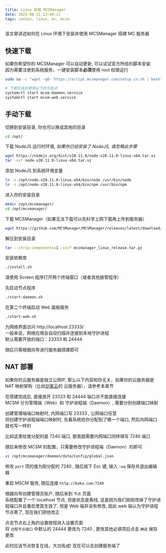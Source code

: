 ```yaml
---
title: Linux 安装 MCSManager
date: 2025-08-21 13:49:11
tags: centos, linux, mc, mcsm
---
```


该文章讲述如何在 Linux 环境下安装并使用 MCSManager 搭建 MC 服务器

## 快速下载

如果你希望你的 MCSManager 可以自动更新, 可以试试官方所给的脚本安装  
因为需要注册到系统服务，一键安装脚本**必须**使用 root 权限运行  

```sh
sudo su -c "wget -qO- https://script.mcsmanager.com/setup_cn.sh | bash"

# 下载完成后使用以下命令启动
systemctl start mcsm-daemon.service
systemctl start mcsm-web.service
```

## 手动下载

切换到安装目录, 你也可以换成其他的目录  

```sh
cd /opt/
```

下载 NodeJS 运行时环境, _如果你已经安装了 NodeJS, 请忽略此步骤_  

```sh
wget https://nodejs.org/dist/v20.11.0/node-v20.11.0-linux-x64.tar.xz
tar -xvf node-v20.11.0-linux-x64.tar.xz
```

添加 NodeJS 到系统环境变量  

```sh
ln -s /opt/node-v20.11.0-linux-x64/bin/node /usr/bin/node
ln -s /opt/node-v20.11.0-linux-x64/bin/npm /usr/bin/npm
```

进入你的安装目录  

```sh
mkdir /opt/mcsmanager/
cd /opt/mcsmanager/
```

下载 MCSManager（如果无法下载可以先科学上网下载再上传到服务器）  

```sh
wget https://github.com/MCSManager/MCSManager/releases/latest/download/mcsmanager_linux_release.tar.gz
```

解压到安装目录  

```sh
tar --strip-components=1 -xzvf mcsmanager_linux_release.tar.gz
```

安装依赖库  

```sh
./install.sh
```

请使用 Screen 程序打开两个终端窗口（或者其他接管程序）  

先启动节点程序  

```sh
./start-daemon.sh
```

在第二个终端启动 Web 面板服务  

```sh
./start-web.sh
```

为网络界面访问 http://localhost:23333/  
一般来说，网络应用会自动扫描并连接到本地守护进程  
默认需要开放的端口：23333 和 24444  

随后只需根据向导进行服务器搭建即可  

## NAT 部署

如果你的云服务器是独立公网IP, 那么以下内容和你无关，如果你的云服务器是 NAT 映射架构（比如[剑客云](https://cloud.swordsman.com.cn/?i0d425e)的 云服务器），请参考本章节  

在搭建完成后, 直接放开 23333 和 24444 端口并不能直接连接  
MCSM 分为管理端（Web）和 守护进程端（Daemon）, 需要分别创建端口映射  

创建管理端端口映射时, 内网端口写 23333 , 公网端口任意  
但创建守护进程端端口映射时, 先看系统给你分配到了哪一个端口, 然后内网端口就也写一样的  

比如这里给我分配的是 7240 端口, 那我就需要内网端口同样填写 7240 端口  

随后来修改 MCSM 的配置，只需要修改守护进程端（Daemon）的即可  

```sh
vi /opt/mcsmanager/daemon/data/Config/global.json
```

修改 `port` 项的值为刚分配的 7240 , 随后按下 Esc 键, 输入 `:wq` 保存并退出编辑器  

重启 MSCM 服务, 随后连接 `http://baka.com:7240`  

根据向导创建管理员账户, 随后来到 `节点` 页面  
系统配置了一个 localhost 节点, 但是状态是离线, 这是因为我们刚刚改掉了守护进程端口并且重启使其生效了, 但是 Web 端并没有修改, 因此 web 端认为守护进程节点寄了, 现在我们把他改正  

点击节点右上角的设置按钮进入设置页面  
将 `远程节点端口` 中默认的 24444 更改为 7240 , 更改其他必填项后点击 `确定` 保存更改  

此时应该节点恢复在线，大功告成! 现在可以去创建服务端了  
